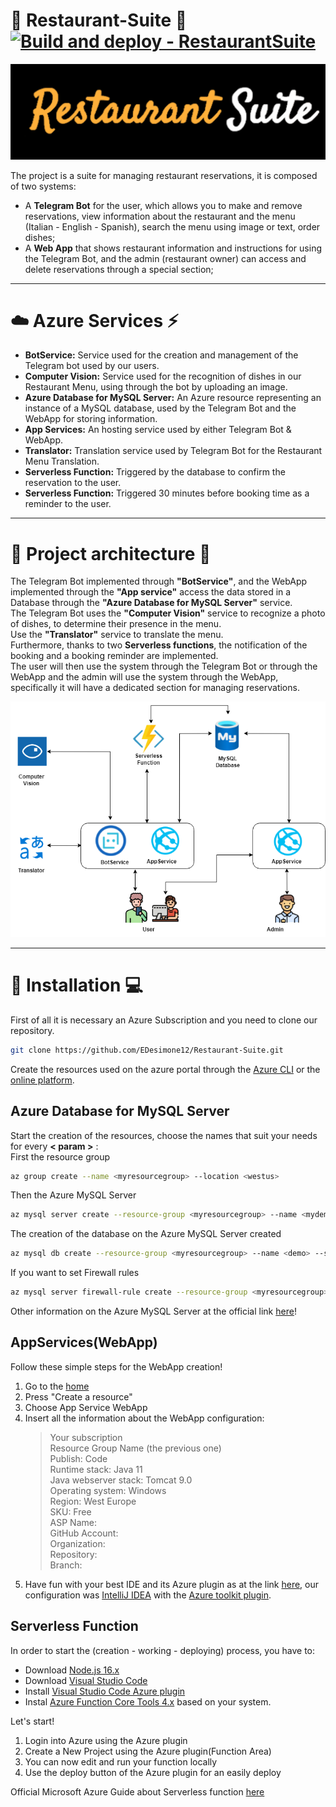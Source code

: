 # :fork_and_knife: Restaurant-Suite :wine_glass: [![Build and deploy - RestaurantSuite](https://github.com/EDesimone12/Restaurant-Suite/actions/workflows/develop_restaurantsuite.yml/badge.svg)](https://github.com/EDesimone12/Restaurant-Suite/actions/workflows/develop_restaurantsuite.yml)

<img src="https://github.com/EDesimone12/Restaurant-Suite/blob/main/readmeIMG/logo.png" alt="Restaurant-Suite logo">

The project is a suite for managing restaurant reservations, it is composed of two systems:
* A __Telegram Bot__ for the user, which allows you to make and remove reservations, view information about the restaurant and the menu (Italian - English - Spanish), search the menu using image or text, order dishes;
* A __Web App__ that shows restaurant information and instructions for using the Telegram Bot, and the admin (restaurant owner) can access and delete reservations through a special section;
---
#  :cloud: Azure Services :zap:
* __BotService:__ Service used for the creation and management of the Telegram bot used by our users. 
* __Computer Vision:__ Service used for the recognition of dishes in our Restaurant Menu, using through the bot by uploading an image.
* __Azure Database for MySQL Server:__ An Azure resource representing an instance of a MySQL database, used by the Telegram Bot and the WebApp for storing information.
* __App Services:__ An hosting service used by either Telegram Bot & WebApp.
* __Translator:__ Translation service used by Telegram Bot for the Restaurant Menu Translation.
* __Serverless Function:__ Triggered by the database to confirm the reservation to the user.
* __Serverless Function:__ Triggered 30 minutes before booking time as a reminder to the user.

---

# :wrench: Project architecture :nut_and_bolt:
The Telegram Bot implemented through __"BotService"__, and the WebApp implemented through the __"App service"__ access the data stored in a Database through the __"Azure Database for MySQL Server"__ service.  
The Telegram Bot uses the __"Computer Vision"__ service to recognize a photo of dishes, to determine their presence in the menu.  
Use the __"Translator"__ service to translate the menu.  
Furthermore, thanks to two __Serverless functions__, the notification of the booking and a booking reminder are implemented.  
The user will then use the system through the Telegram Bot or through the WebApp and the admin will use the system through the WebApp, specifically it will have a dedicated section for managing reservations.   

<img src="https://github.com/EDesimone12/Restaurant-Suite/blob/main/readmeIMG/CloudArchi.drawio.png" alt="Project architecture">

---
# :rocket: Installation :computer:
First of all it is necessary an Azure Subscription and you need to clone our repository.   
```bash
git clone https://github.com/EDesimone12/Restaurant-Suite.git
```
Create the resources used on the azure portal through the [Azure CLI](https://docs.microsoft.com/it-it/cli/azure/install-azure-cli) or the [online platform](https://azure.microsoft.com/en-gb/account/).


## Azure Database for MySQL Server
Start the creation of the resources, 
choose the names that suit your needs for every __< param >__ :     
First the resource group
```bash
az group create --name <myresourcegroup> --location <westus>
```
Then the Azure MySQL Server
```bash
az mysql server create --resource-group <myresourcegroup> --name <mydemoserver> --location westus --admin-user <myadmin> --admin-password <server_admin_password> --sku-name GP_Gen5_2
```
The creation of the database on the Azure MySQL Server created
```bash
az mysql db create --resource-group <myresourcegroup> --name <demo> --server-name <mydemoserver>
```

If you want to set Firewall rules
```bash
az mysql server firewall-rule create --resource-group <myresourcegroup> --server <mydemoserver> --name <AllowMyIP> --start-ip-address <192.168.0.1> --end-ip-address <192.168.0.1>
```
Other information on the Azure MySQL Server at the official link [here](https://docs.microsoft.com/en-gb/azure/mysql/quickstart-create-mysql-server-database-using-azure-cli)!   

## AppServices(WebApp)
Follow these simple steps for the WebApp creation!
1.  Go to the [home](https://portal.azure.com/#home)   
2.  Press "Create a resource"   
3.  Choose App Service WebApp  
4.  Insert all the information about the WebApp configuration:
    > Your subscription      
    > Resource Group Name (the previous one)     
    > Publish: Code    
    > Runtime stack: Java 11    
    > Java webserver stack: Tomcat 9.0    
    > Operating system: Windows    
    > Region: West Europe    
    > SKU: Free    
    > ASP Name: <your-asp-name>    
    > GitHub Account: <your-account-name>    
    > Organization: <your-organization-name>    
    > Repository: <your-repository>    
    > Branch: <your-branch-name>    
5. Have fun with your best IDE and its Azure plugin as at the link [here](https://docs.microsoft.com/en-gb/azure/app-service/quickstart-java?tabs=tomcat&pivots=platform-windows), our configuration was [IntelliJ IDEA](https://www.jetbrains.com/idea/download/#section=windows) with the [Azure toolkit plugin](https://plugins.jetbrains.com/plugin/8053-azure-toolkit-for-intellij/).
## Serverless Function
 In order to start the (creation - working - deploying)  process, you have to:
  * Download [Node.js 16.x](https://nodejs.org/en/download/releases/)
  * Download [Visual Studio Code](https://code.visualstudio.com)
  * Install [Visual Studio Code Azure plugin](https://marketplace.visualstudio.com/items?itemName=ms-azuretools.vscode-azurefunctions)
  * Instal [Azure Function Core Tools 4.x](https://docs.microsoft.com/it-it/azure/azure-functions/functions-run-local?tabs=v4%2Cwindows%2Ccsharp%2Cportal%2Cbash#install-the-azure-functions-core-tools) based on your system.     

  Let's start!
  
  1. Login into Azure using the Azure plugin    
  2. Create a New Project using the Azure plugin(Function Area)    
  3. You can now edit and run your function locally    
  4. Use the deploy button of the Azure plugin for an easily deploy
  
 Official Microsoft Azure Guide about Serverless function [here](https://docs.microsoft.com/it-it/azure/azure-functions/create-first-function-vs-code-node)
  
